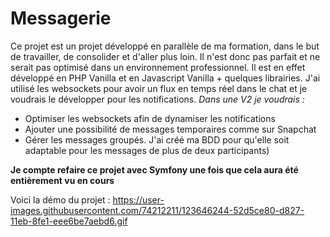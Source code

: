 # Messagerie


 Ce projet est un projet développé en parallèle de ma formation, dans le but de travailler, de consolider et d'aller plus loin. Il n'est donc pas parfait et ne serait pas optimisé dans un environnement professionnel.
Il est en effet développé en PHP Vanilla et en Javascript Vanilla + quelques librairies. J'ai utilisé les websockets pour avoir un flux en temps réel dans le chat et je voudrais le développer pour les notifications.
*Dans une V2 je voudrais :*
- Optimiser les websockets afin de dynamiser les notifications
- Ajouter une possibilité de messages temporaires comme sur Snapchat
- Gérer les messages groupés. J'ai créé ma BDD pour qu'elle soit adaptable pour les messages de plus de deux participants)


**Je compte refaire ce projet avec Symfony une fois que cela aura été entièrement vu en cours**

Voici la démo du projet : 
https://user-images.githubusercontent.com/74212211/123646244-52d5ce80-d827-11eb-8fe1-eee6be7aebd6.gif
